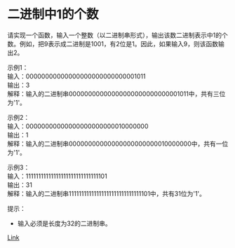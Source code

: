 <h1>二进制中1的个数</h1>

请实现一个函数，输入一个整数（以二进制串形式），输出该数二进制表示中1的个数。例如，把9表示成二进制是1001，有2位是1。因此，如果输入9，则该函数输出2。</br>

示例1：</br>
输入：00000000000000000000000000001011</br>
输出：3</br>
解释：输入的二进制串00000000000000000000000000001011中，共有三位为'1'。</br>

示例2：</br>
输入：00000000000000000000000010000000</br>
输出：1</br>
解释：输入的二进制串00000000000000000000000010000000中，共有一位为'1'。</br>

示例3：</br>
输入：11111111111111111111111111111101</br>
输出：31</br>
解释：输入的二进制串11111111111111111111111111111101中，共有31位为'1'。</br>

提示：
- 输入必须是长度为32的二进制串。

[Link](https://leetcode-cn.com/problems/er-jin-zhi-zhong-1de-ge-shu-lcof)
